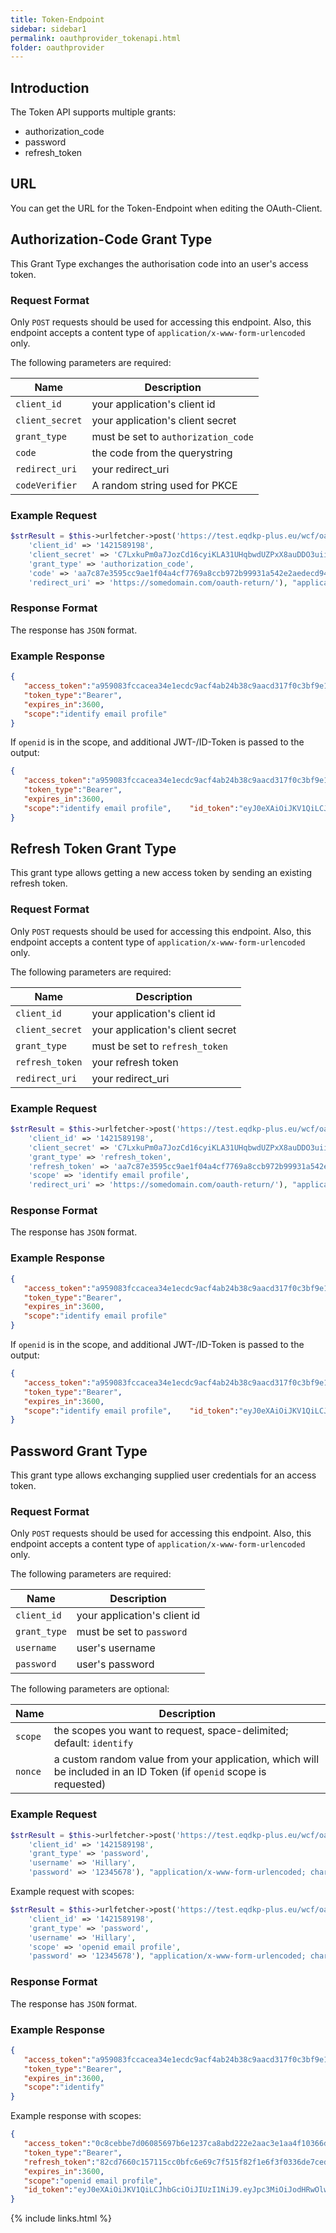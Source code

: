 ```yaml
---
title: Token-Endpoint
sidebar: sidebar1
permalink: oauthprovider_tokenapi.html
folder: oauthprovider
---
```


## Introduction

The Token API supports multiple grants:
* authorization_code
* password
* refresh_token

## URL
You can get the URL for the Token-Endpoint when editing the OAuth-Client.

## Authorization-Code Grant Type

This Grant Type exchanges the authorisation code into an user's access token.

### Request Format

Only `POST` requests should be used for accessing this endpoint. Also, this endpoint accepts a content type of `application/x-www-form-urlencoded` only.

The following parameters are required:

| Name | Description |
|------|-------------|
|`client_id` | your application's client id |
|`client_secret` | your application's client secret |
|`grant_type` | must be set to `authorization_code` |
|`code` | the code from the querystring |
|`redirect_uri` | your redirect_uri |
|`codeVerifier` | A random string used for PKCE |


### Example Request

```php
$strResult = $this->urlfetcher->post('https://test.eqdkp-plus.eu/wcf/oauth-token/', array(
	'client_id' => '1421589198', 
	'client_secret' => 'C7LxkuPm0a7JozCd16cyiKLA31UHqbwdUZPxX8auDDO3uiiFqa1Q7SRObHtLsd2k9pmYZqmAqKBlkf3ThCtScMSTzhz9DSfjW7GP0DAfNaWO0ZXNT8SzNqWO6yTfwVq7', 
	'grant_type' => 'authorization_code', 
	'code' => 'aa7c87e3595cc9ae1f04a4cf7769a8ccb972b99931a542e2aedecd9428aa7d8c18d6f16b2fa96020b4cf5aff44d8ce87bdec',
	'redirect_uri' => 'https://somedomain.com/oauth-return/'), "application/x-www-form-urlencoded; charset=utf-8");
```

### Response Format

The response has `JSON` format.

### Example Response


```json
{ 
   "access_token":"a959083fccacea34e1ecdc9acf4ab24b38c9aacd317f0c3bf9e1ae51b25a5a5b10b92174d4327c60024307605e5d927c1a4bca1da94040a76f6c12be6e85a8a9457d83039068",
   "token_type":"Bearer",
   "expires_in":3600,
   "scope":"identify email profile"
}
```

If `openid` is in the scope, and additional JWT-/ID-Token is passed to the output:

```json
{ 
   "access_token":"a959083fccacea34e1ecdc9acf4ab24b38c9aacd317f0c3bf9e1ae51b25a5a5b10b92174d4327c60024307605e5d927c1a4bca1da94040a76f6c12be6e85a8a9457d83039068",
   "token_type":"Bearer",
   "expires_in":3600,
   "scope":"identify email profile",	"id_token":"eyJ0eXAiOiJKV1QiLCJhbGciOiJIUzI1NiJ9.eyJpc3MiOiJodHRwOlwvXC9sb2NhbGhvc3RcL3NvbnN0aWdlXC9mb3J1bTUuMS43XC91cGxvYWRcLyIsImF1ZCI6IjEzMDc3MzQwMDgiLCJpYXQiOjE1NzE1NTU4MzgsIm5iZiI6MTU3MTU1NTc3OCwiZXhwIjoxNTcxNTU5NDM4LCJzdWIiOjEsIm5hbWUiOiJyb290Iiwibm9uY2UiOiJjYzA1OGYyMGNiNzU5ZTI4NTQzYjJmZjEzOTlhMGI2ZiIsInNjb3BlIjoib3BlbmlkIGVtYWlsIiwiZW1haWwiOiJhZG1pbkBhZG1pbi5kZSJ9.R25eS35w-qbvCMZjr9yBFC2cMXEVnhTWFiRjCh2zS4w"
}
```


## Refresh Token Grant Type

This grant type allows getting a new access token by sending an existing refresh token.

### Request Format

Only `POST` requests should be used for accessing this endpoint. Also, this endpoint accepts a content type of `application/x-www-form-urlencoded` only.

The following parameters are required:

| Name | Description |
|------|-------------|
|`client_id` | your application's client id |
|`client_secret` | your application's client secret |
|`grant_type` | must be set to `refresh_token` |
|`refresh_token` | your refresh token |
|`redirect_uri` | your redirect_uri |

### Example Request

```php
$strResult = $this->urlfetcher->post('https://test.eqdkp-plus.eu/wcf/oauth-token/', array(
	'client_id' => '1421589198', 
	'client_secret' => 'C7LxkuPm0a7JozCd16cyiKLA31UHqbwdUZPxX8auDDO3uiiFqa1Q7SRObHtLsd2k9pmYZqmAqKBlkf3ThCtScMSTzhz9DSfjW7GP0DAfNaWO0ZXNT8SzNqWO6yTfwVq7', 
	'grant_type' => 'refresh_token', 
	'refresh_token' => 'aa7c87e3595cc9ae1f04a4cf7769a8ccb972b99931a542e2aedecd9428aa7d8c18d6f16b2fa96020b4cf5aff44d8ce87bdec', 
	'scope' => 'identify email profile', 
	'redirect_uri' => 'https://somedomain.com/oauth-return/'), "application/x-www-form-urlencoded; charset=utf-8");
```

### Response Format
The response has `JSON` format.

### Example Response

```json
{ 
   "access_token":"a959083fccacea34e1ecdc9acf4ab24b38c9aacd317f0c3bf9e1ae51b25a5a5b10b92174d4327c60024307605e5d927c1a4bca1da94040a76f6c12be6e85a8a9457d83039068",
   "token_type":"Bearer",
   "expires_in":3600,
   "scope":"identify email profile"
}
```

If `openid` is in the scope, and additional JWT-/ID-Token is passed to the output:

```json
{ 
   "access_token":"a959083fccacea34e1ecdc9acf4ab24b38c9aacd317f0c3bf9e1ae51b25a5a5b10b92174d4327c60024307605e5d927c1a4bca1da94040a76f6c12be6e85a8a9457d83039068",
   "token_type":"Bearer",
   "expires_in":3600,
   "scope":"identify email profile",	"id_token":"eyJ0eXAiOiJKV1QiLCJhbGciOiJIUzI1NiJ9.eyJpc3MiOiJodHRwOlwvXC9sb2NhbGhvc3RcL3NvbnN0aWdlXC9mb3J1bTUuMS43XC91cGxvYWRcLyIsImF1ZCI6IjEzMDc3MzQwMDgiLCJpYXQiOjE1NzE1NTU4MzgsIm5iZiI6MTU3MTU1NTc3OCwiZXhwIjoxNTcxNTU5NDM4LCJzdWIiOjEsIm5hbWUiOiJyb290Iiwibm9uY2UiOiJjYzA1OGYyMGNiNzU5ZTI4NTQzYjJmZjEzOTlhMGI2ZiIsInNjb3BlIjoib3BlbmlkIGVtYWlsIiwiZW1haWwiOiJhZG1pbkBhZG1pbi5kZSJ9.R25eS35w-qbvCMZjr9yBFC2cMXEVnhTWFiRjCh2zS4w"
}
```

## Password Grant Type
This grant type allows exchanging supplied user credentials for an access token.

### Request Format

Only `POST` requests should be used for accessing this endpoint. Also, this endpoint accepts a content type of `application/x-www-form-urlencoded` only.

The following parameters are required:

| Name | Description |
|------|-------------|
|`client_id` | your application's client id |
|`grant_type` | must be set to `password` |
|`username` | user's username |
|`password` | user's password |

The following parameters are optional:

| Name | Description |
|------|-------------|
|`scope` | the scopes you want to request, space-delimited; default: `identify` |
|`nonce` | a custom random value from your application, which will be included in an ID Token (if `openid` scope is requested) |

### Example Request
```php
$strResult = $this->urlfetcher->post('https://test.eqdkp-plus.eu/wcf/oauth-token/', array(
	'client_id' => '1421589198', 
	'grant_type' => 'password', 
	'username' => 'Hillary', 
	'password' => '12345678'), "application/x-www-form-urlencoded; charset=utf-8");
```

Example request with scopes:

```php
$strResult = $this->urlfetcher->post('https://test.eqdkp-plus.eu/wcf/oauth-token/', array(
	'client_id' => '1421589198', 
	'grant_type' => 'password', 
	'username' => 'Hillary',
	'scope' => 'openid email profile',
	'password' => '12345678'), "application/x-www-form-urlencoded; charset=utf-8");
```

### Response Format
The response has `JSON` format.

### Example Response
```json
{ 
   "access_token":"a959083fccacea34e1ecdc9acf4ab24b38c9aacd317f0c3bf9e1ae51b25a5a5b10b92174d4327c60024307605e5d927c1a4bca1da94040a76f6c12be6e85a8a9457d83039068",
   "token_type":"Bearer",
   "expires_in":3600,
   "scope":"identify"
}
```

Example response with scopes:

```json
{ 
   "access_token":"0c8cebbe7d06085697b6e1237ca8abd222e2aac3e1aa4f10366ddfe1cde7c657ba21ceeb548754aa1b08d5e1c6c94a1c0e786993b4e333d5122a031b7348fe3425119a0b9b03",
   "token_type":"Bearer",
   "refresh_token":"82cd7660c157115cc0bfc6e69c7f515f82f1e6f3f0336de7ced915ad6376e24b6a190aab64a5357da69cc7ea265df2bae4cc2804939dcb5ffd7abb73381e263a8ff7a2c23e17",
   "expires_in":3600,
   "scope":"openid email profile",
   "id_token":"eyJ0eXAiOiJKV1QiLCJhbGciOiJIUzI1NiJ9.eyJpc3MiOiJodHRwOlwvXC9sb2NhbGhvc3RcL3NvbnN0aWdlXC9mb3J1bTUuMS43XC91cGxvYWRcLyIsImF1ZCI6IjEzMDc3MzQwMDgiLCJpYXQiOjE1NzE1NTk4MTIsIm5iZiI6MTU3MTU1OTc1MiwiZXhwIjoxNTcxNTYzNDEyLCJzdWIiOjEsIm5hbWUiOiJyb290Iiwibm9uY2UiOiIiLCJzY29wZSI6Im9wZW5pZCBlbWFpbCBwcm9maWxlIiwiZW1haWwiOiJhZG1pbkBhZG1pbi5kZSJ9.zr6duC34thO0rmP0g5NwRBM61AJDCiURu0dLAuHxUzg"
}
```

{% include links.html %}

